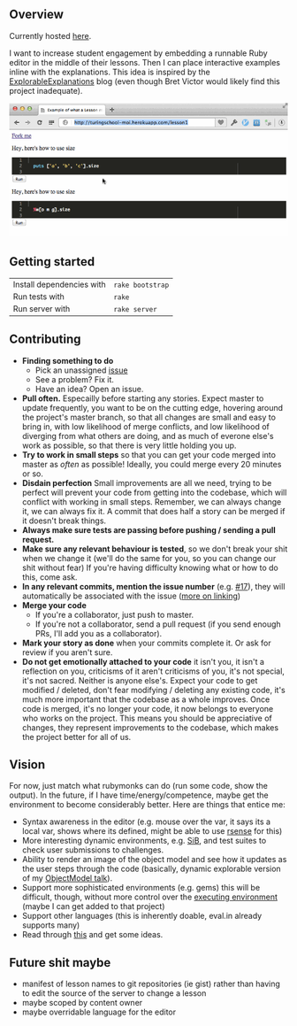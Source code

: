 Overview
--------

Currently hosted [here](http://turingschool-moi.herokuapp.com/lesson1).

I want to increase student engagement by embedding a runnable
Ruby editor in the middle of their lessons. Then I can place
interactive examples inline with the explanations. This idea
is inspired by the [ExplorableExplanations](http://worrydream.com/ExplorableExplanations/)
blog (even though Bret Victor would likely find this project inadequate).

![Example](example.gif)

Getting started
---------------

<table>
  <tr>
    <td> Install dependencies with </td>
    <td> <code>rake bootstrap</code> </td>
  </tr>
  <tr>
    <td> Run tests with </td>
    <td> <code>rake</code> </td>
  </tr>
  <tr>
    <td> Run server with </td>
    <td> <code>rake server</code></td>
  </tr>
</table>

Contributing
------------

* **Finding something to do**
  * Pick an unassigned [issue](https://github.com/JoshCheek/miniature-octo-ironman/issues)
  * See a problem? Fix it.
  * Have an idea? Open an issue.
* **Pull often.** Especailly before starting any stories. Expect master to update frequently, you want to be on the cutting edge,
  hovering around the project's master branch, so that all changes are small and easy to bring in,
  with low likelihood of merge conflicts, and low likelihood of diverging from what others are doing,
  and as much of everone else's work as possible, so that there is very little holding you up.
* **Try to work in small steps** so that you can get your code merged into master as *often* as possible! Ideally, you could merge every 20 minutes or so.
* **Disdain perfection** Small improvements are all we need, trying to be perfect will prevent your code from getting into the codebase,
  which will conflict with working in small steps. Remember, we can always change it, we can always fix it.
  A commit that does half a story can be merged if it doesn't break things.
* **Always make sure tests are passing before pushing / sending a pull request.**
* **Make sure any relevant behaviour is tested**, so we don't break your shit when we change it (we'll do the same for you, so you can change our shit without fear)
  If you're having difficulty knowing what or how to do this, come ask.
* **In any relevant commits, mention the issue number** (e.g. [#17](https://github.com/JoshCheek/miniature-octo-ironman/issues/17)),
  they will automatically be associated with the issue ([more on linking](https://help.github.com/articles/writing-on-github#references))
* **Merge your code**
  * If you're a collaborator, just push to master.
  * If you're not a collaborator, send a pull request (if you send enough PRs, I'll add you as a collaborator).
* **Mark your story as done** when your commits complete it. Or ask for review if you aren't sure.
* **Do not get emotionally attached to your code** it isn't you, it isn't a reflection on you,
  criticisms of it aren't criticisms of you, it's not special, it's not sacred. Neither is anyone else's.
  Expect your code to get modified / deleted, don't fear modifying / deleting any existing code,
  it's much more important that the codebase as a whole improves. Once code is merged, it's no longer your code,
  it now belongs to everyone who works on the project. This means you should be appreciative of changes,
  they represent improvements to the codebase, which makes the project better for all of us.

Vision
------

For now, just match what rubymonks can do (run some code, show the output).
In the future, if I have time/energy/competence, maybe get the environment
to become considerably better. Here are things that entice me:

* Syntax awareness in the editor (e.g. mouse over the var, it says its a local var, shows where its defined, might be able to use [rsense](https://rsense.github.io/) for this)
* More interesting dynamic environments, e.g. [SiB](https://github.com/JoshCheek/seeing_is_believing), and test suites to check user submissions to challenges.
* Ability to render an image of the object model and see how it updates as the user steps through the code (basically, dynamic explorable version of my [ObjectModel talk](https://github.com/JoshCheek/ruby-object-model)).
* Support more sophisticated environments (e.g. gems) this will be difficult, though, without more control over the [executing environment](https://eval.in/) (maybe I can get added to that project)
* Support other languages (this is inherently doable, eval.in already supports many)
* Read through [this](http://worrydream.com/LearnableProgramming/) and get some ideas.

Future shit maybe
-----------------

* manifest of lesson names to git repositories (ie gist) rather than having to edit the source of the server to change a lesson
* maybe scoped by content owner
* maybe overridable language for the editor
